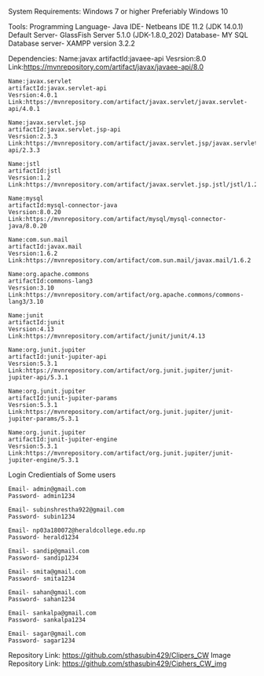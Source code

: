 System Requirements:
    Windows 7 or higher Preferiably Windows 10

Tools:
    Programming Language- Java
    IDE- Netbeans IDE 11.2 (JDK 14.0.1) Default
    Server- GlassFish Server 5.1.0 (JDK-1.8.0_202)
    Database- MY SQL
    Database server- XAMPP version 3.2.2

Dependencies:
    Name:javax
    artifactId:javaee-api
    Vesrsion:8.0
    Link:https://mvnrepository.com/artifact/javax/javaee-api/8.0

    Name:javax.servlet
    artifactId:javax.servlet-api
    Vesrsion:4.0.1
    Link:https://mvnrepository.com/artifact/javax.servlet/javax.servlet-api/4.0.1

    Name:javax.servlet.jsp
    artifactId:javax.servlet.jsp-api
    Vesrsion:2.3.3
    Link:https://mvnrepository.com/artifact/javax.servlet.jsp/javax.servlet.jsp-api/2.3.3

    Name:jstl
    artifactId:jstl
    Vesrsion:1.2
    Link:https://mvnrepository.com/artifact/javax.servlet.jsp.jstl/jstl/1.2

    Name:mysql
    artifactId:mysql-connector-java
    Vesrsion:8.0.20
    Link:https://mvnrepository.com/artifact/mysql/mysql-connector-java/8.0.20

    Name:com.sun.mail
    artifactId:javax.mail
    Vesrsion:1.6.2
    Link:https://mvnrepository.com/artifact/com.sun.mail/javax.mail/1.6.2

    Name:org.apache.commons
    artifactId:commons-lang3
    Vesrsion:3.10
    Link:https://mvnrepository.com/artifact/org.apache.commons/commons-lang3/3.10

    Name:junit
    artifactId:junit
    Vesrsion:4.13   
    Link:https://mvnrepository.com/artifact/junit/junit/4.13   

    Name:org.junit.jupiter
    artifactId:junit-jupiter-api
    Vesrsion:5.3.1
    Link:https://mvnrepository.com/artifact/org.junit.jupiter/junit-jupiter-api/5.3.1

    Name:org.junit.jupiter
    artifactId:junit-jupiter-params
    Vesrsion:5.3.1
    Link:https://mvnrepository.com/artifact/org.junit.jupiter/junit-jupiter-params/5.3.1

    Name:org.junit.jupiter
    artifactId:junit-jupiter-engine
    Vesrsion:5.3.1
    Link:https://mvnrepository.com/artifact/org.junit.jupiter/junit-jupiter-engine/5.3.1


Login Credientials of Some users

    Email- admin@gmail.com 
    Password- admin1234

    Email- subinshrestha922@gmail.com
    Password- subin1234

    Email- np03a180072@heraldcollege.edu.np
    Password- herald1234

    Email- sandip@gmail.com
    Password- sandip1234

    Email- smita@gmail.com
    Password- smita1234

    Email- sahan@gmail.com
    Password- sahan1234

    Email- sankalpa@gmail.com
    Password- sankalpa1234

    Email- sagar@gmail.com
    Password- sagar1234


Repository Link: https://github.com/sthasubin429/Clipers_CW
Image Repository Link: https://github.com/sthasubin429/Ciphers_CW_img


